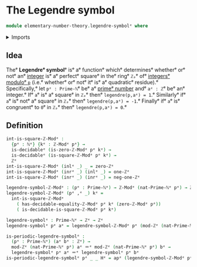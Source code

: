 # The Legendre symbol

```agda
module elementary-number-theory.legendre-symbolᵉ where
```

<details><summary>Imports</summary>

```agda
open import elementary-number-theory.integersᵉ
open import elementary-number-theory.modular-arithmeticᵉ
open import elementary-number-theory.natural-numbersᵉ
open import elementary-number-theory.prime-numbersᵉ
open import elementary-number-theory.squares-modular-arithmeticᵉ

open import foundation.action-on-identifications-functionsᵉ
open import foundation.coproduct-typesᵉ
open import foundation.decidable-typesᵉ
open import foundation.dependent-pair-typesᵉ
open import foundation.identity-typesᵉ
```

</details>

## Idea

Theᵉ **Legendreᵉ symbol**ᵉ isᵉ aᵉ functionᵉ whichᵉ determinesᵉ whetherᵉ orᵉ notᵉ anᵉ
[integer](elementary-number-theory.integers.mdᵉ) isᵉ aᵉ perfectᵉ squareᵉ in theᵉ ringᵉ
`ℤₚ`ᵉ ofᵉ [integersᵉ moduloᵉ `p`](elementary-number-theory.modular-arithmetic.mdᵉ)
(i.e.ᵉ whetherᵉ orᵉ notᵉ itᵉ isᵉ aᵉ quadraticᵉ residue).ᵉ Specifically,ᵉ let `pᵉ : Prime-ℕ`ᵉ
beᵉ aᵉ [primeᵉ number](elementary-number-theory.prime-numbers.mdᵉ) andᵉ `aᵉ : ℤ`ᵉ beᵉ anᵉ
integer.ᵉ Ifᵉ `a`ᵉ isᵉ aᵉ squareᵉ in `ℤₚ`ᵉ thenᵉ `legendre(p,aᵉ) = 1`.ᵉ Similarlyᵉ ifᵉ `a`ᵉ
isᵉ notᵉ aᵉ squareᵉ in `ℤₚ`ᵉ thenᵉ `legendre(p,aᵉ) = -1`.ᵉ Finallyᵉ ifᵉ `a`ᵉ isᵉ congruentᵉ
to `0`ᵉ in `ℤₚ`ᵉ thenᵉ `legendre(p,aᵉ) = 0`.ᵉ

## Definition

```agda
int-is-square-ℤ-Modᵉ :
  {pᵉ : ℕᵉ} {kᵉ : ℤ-Modᵉ pᵉ} →
  is-decidableᵉ (is-zero-ℤ-Modᵉ pᵉ kᵉ) →
  is-decidableᵉ (is-square-ℤ-Modᵉ pᵉ kᵉ) →
  ℤᵉ
int-is-square-ℤ-Modᵉ (inlᵉ _) _ = zero-ℤᵉ
int-is-square-ℤ-Modᵉ (inrᵉ _) (inlᵉ _) = one-ℤᵉ
int-is-square-ℤ-Modᵉ (inrᵉ _) (inrᵉ _) = neg-one-ℤᵉ

legendre-symbol-ℤ-Modᵉ : (pᵉ : Prime-ℕᵉ) → ℤ-Modᵉ (nat-Prime-ℕᵉ pᵉ) → ℤᵉ
legendre-symbol-ℤ-Modᵉ (pᵉ ,ᵉ _) kᵉ =
  int-is-square-ℤ-Modᵉ
    ( has-decidable-equality-ℤ-Modᵉ pᵉ kᵉ (zero-ℤ-Modᵉ pᵉ))
    ( is-decidable-is-square-ℤ-Modᵉ pᵉ kᵉ)

legendre-symbolᵉ : Prime-ℕᵉ → ℤᵉ → ℤᵉ
legendre-symbolᵉ pᵉ aᵉ = legendre-symbol-ℤ-Modᵉ pᵉ (mod-ℤᵉ (nat-Prime-ℕᵉ pᵉ) aᵉ)

is-periodic-legendre-symbolᵉ :
  (pᵉ : Prime-ℕᵉ) (aᵉ bᵉ : ℤᵉ) →
  mod-ℤᵉ (nat-Prime-ℕᵉ pᵉ) aᵉ ＝ᵉ mod-ℤᵉ (nat-Prime-ℕᵉ pᵉ) bᵉ →
  legendre-symbolᵉ pᵉ aᵉ ＝ᵉ legendre-symbolᵉ pᵉ bᵉ
is-periodic-legendre-symbolᵉ pᵉ _ _ Hᵉ = apᵉ (legendre-symbol-ℤ-Modᵉ pᵉ) Hᵉ
```